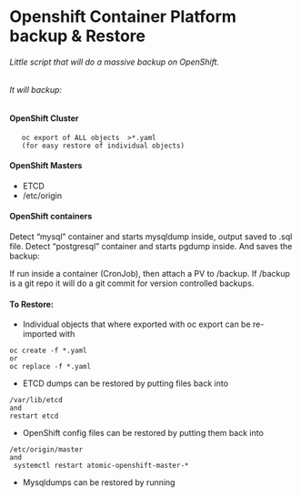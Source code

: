 # Openshift Container Platform backup & Restore
 
###### Little script that will do a massive backup on OpenShift.
###### It will backup:

#### OpenShift Cluster

```
   oc export of ALL objects  >*.yaml
   (for easy restore of individual objects)
````

#### OpenShift Masters

- ETCD
- /etc/origin

#### OpenShift containers
Detect “mysql” container and starts mysqldump inside,
output saved to .sql file.
Detect “postgresql” container and starts pgdump inside.
And saves the backup:

If run inside a container (CronJob), then attach a PV to /backup.
If /backup is a git repo it will do a git commit for version controlled backups.

#### To Restore:

- Individual objects that where exported with oc export can be re-imported with 
```
oc create -f *.yaml
or 
oc replace -f *.yaml
```

-  ETCD dumps can be restored by putting files back into 
```
/var/lib/etcd
and 
restart etcd
```

-  OpenShift config files can be restored by putting them back into 
```
/etc/origin/master
and
 systemctl restart atomic-openshift-master-*
```

-  Mysqldumps can be restored by running 
```oc -n $PROJECT exec $POD — /usr/bin/sh -c ‘PATH=$PATH:/opt/rh/mysql55/root/usr/bin:/opt/rh/rh-mysql56/root/usr/bin/ mysql -h 127.0.0.1 -u $MYSQL_USER –password=$MYSQL_PASSWORD $MYSQL_DATABASE’ </backup/mysql/$PROJECT/$DC.sql
```

